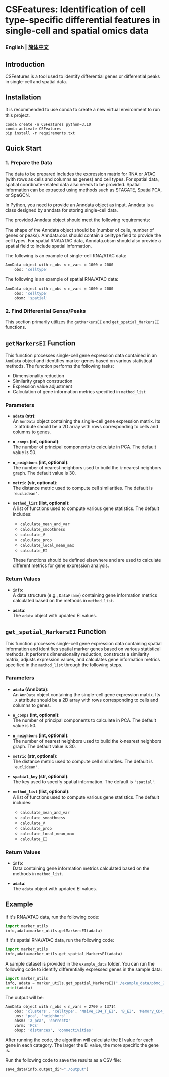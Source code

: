 # CSFeatures: Identification of cell type-specific differential features in single-cell and spatial omics data

### English | [简体中文](README_ZH.md)

## Introduction
CSFeatures is a tool used to identify differential genes or differential peaks in single-cell and spatial data.

## Installation

It is recommended to use conda to create a new virtual environment to run this project.

```
conda create -n CSFeatures python=3.10
conda activate CSFeatures
pip install -r requirements.txt
```

## Quick Start

### 1. Prepare the Data
The data to be prepared includes the expression matrix for RNA or ATAC (with rows as cells and columns as genes) and cell types. For spatial data, spatial coordinate-related data also needs to be provided. Spatial information can be extracted using methods such as STAGATE, SpatialPCA, or SpaGCN.

In Python, you need to provide an Anndata object as input. Anndata is a class designed by anndata for storing single-cell data.

The provided Anndata object should meet the following requirements:

The shape of the Anndata object should be (number of cells, number of genes or peaks).
Anndata.obs should contain a celltype field to provide the cell types.
For spatial RNA/ATAC data, Anndata.obsm should also provide a spatial field to include spatial information.

The following is an example of single-cell RNA/ATAC data:
```bash
AnnData object with n_obs × n_vars = 1000 × 2000
    obs: 'celltype'
```
The following is an example of spatial RNA/ATAC data:

```bash
AnnData object with n_obs × n_vars = 1000 × 2000
    obs: 'celltype'
    obsm: 'spatial'
```

### 2. Find Differential Genes/Peaks

This section primarily utilizes the `getMarkersEI` and `get_spatial_MarkersEI` functions.

## `getMarkersEI` Function

This function processes single-cell gene expression data contained in an `AnnData` object and identifies marker genes based on various statistical methods. The function performs the following tasks:
- Dimensionality reduction
- Similarity graph construction
- Expression value adjustment
- Calculation of gene information metrics specified in `method_list`

### Parameters

- **`adata` (str)**:  
  An `AnnData` object containing the single-cell gene expression matrix. Its `.X` attribute should be a 2D array with rows corresponding to cells and columns to genes.

- **`n_comps` (int, optional)**:  
  The number of principal components to calculate in PCA. The default value is 50.

- **`n_neighbors` (int, optional)**:  
  The number of nearest neighbors used to build the k-nearest neighbors graph. The default value is 30.

- **`metric` (str, optional)**:  
  The distance metric used to compute cell similarities. The default is `'euclidean'`.

- **`method_list` (list, optional)**:  
  A list of functions used to compute various gene statistics. The default includes:

  - `calculate_mean_and_var`
  - `calculate_smoothness`
  - `calculate_V`
  - `calculate_prop`
  - `calculate_local_mean_max`
  - `calculate_EI`

  These functions should be defined elsewhere and are used to calculate different metrics for gene expression analysis.

### Return Values

- **`info`**:  
  A data structure (e.g., `DataFrame`) containing gene information metrics calculated based on the methods in `method_list`.

- **`adata`**:  
  The `adata` object with updated EI values.

## `get_spatial_MarkersEI` Function

This function processes single-cell gene expression data containing spatial information and identifies spatial marker genes based on various statistical methods. It performs dimensionality reduction, constructs a similarity matrix, adjusts expression values, and calculates gene information metrics specified in the `method_list` through the following steps.

### Parameters

- **`adata` (AnnData)**:  
  An `AnnData` object containing the single-cell gene expression matrix. Its `.X` attribute should be a 2D array with rows corresponding to cells and columns to genes.

- **`n_comps` (int, optional)**:  
  The number of principal components to calculate in PCA. The default value is 50.

- **`n_neighbors` (int, optional)**:  
  The number of nearest neighbors used to build the k-nearest neighbors graph. The default value is 30.

- **`metric` (str, optional)**:  
  The distance metric used to compute cell similarities. The default is `'euclidean'`.

- **`spatial_key` (str, optional)**:  
  The key used to specify spatial information. The default is `'spatial'`.

- **`method_list` (list, optional)**:  
  A list of functions used to compute various gene statistics. The default includes:

  - `calculate_mean_and_var`
  - `calculate_smoothness`
  - `calculate_V`
  - `calculate_prop`
  - `calculate_local_mean_max`
  - `calculate_EI`

### Return Values

- **`info`**:  
  Data containing gene information metrics calculated based on the methods in `method_list`.

- **`adata`**:  
  The `adata` object with updated EI values.

## Example

If it's RNA/ATAC data, run the following code:
```python
import marker_utils
info,adata=marker_utils.getMarkersEI(adata)
```
If it's spatial RNA/ATAC data, run the following code:
```python
import marker_utils
info,adata=marker_utils.get_spatial_MarkersEI(adata)
```

A sample dataset is provided in the `example_data` folder. You can run the following code to identify differentially expressed genes in the sample data:

```python
import marker_utils
info, adata = marker_utils.get_spatial_MarkersEI("./example_data/pbmc_2700_seurat.h5ad")
print(adata)
```
The output will be:
```bash
AnnData object with n_obs × n_vars = 2700 × 13714
    obs: 'clusters', 'celltype', 'Naive_CD4_T_EI', 'B_EI', 'Memory_CD4_T_EI', 'FCGR3A_Mono_EI', 'NK_EI', 'CD8_T_EI', 'CD14_Mono_EI', 'DC_EI', 'Platelet_EI'
    uns: 'pca', 'neighbors'
    obsm: 'X_pca', 'correctX'
    varm: 'PCs'
    obsp: 'distances', 'connectivities'

```

After running the code, the algorithm will calculate the EI value for each gene in each category. The larger the EI value, the more specific the gene is.

Run the following code to save the results as a CSV file:
```python
save_data(info,output_dir="./output")
```


